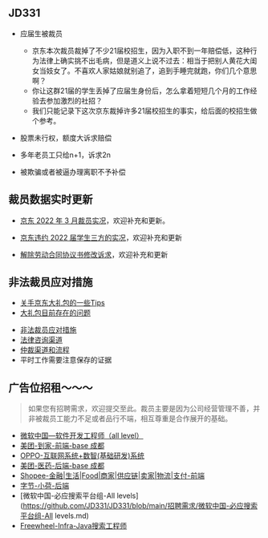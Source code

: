 ## JD331

+ 应届生被裁员

  + 京东本次裁员裁掉了不少21届校招生，因为入职不到一年赔偿低，这种行为法律上确实挑不出毛病，但是道义上说不过去：相当于把别人黄花大闺女当妓女了。不喜欢人家姑娘就别追了，追到手睡完就跑，你们几个意思啊？
  + 你让这群21届的学生丢掉了应届生身份后，怎么拿着短短几个月的工作经验去参加激烈的社招？
  + 我们只能记录下这次京东裁掉许多21届校招生的事实，给后面的校招生做个参考。

+ 股票未行权，额度大诉求赔偿

+ 多年老员工只给n+1，诉求2n

+ 被欺骗或者被逼办理离职不予补偿

  

## 裁员数据实时更新

- [京东 2022 年 3 月裁员实况](https://github.com/JD331/JD331/blob/main/%E4%BA%AC%E4%B8%9C2022%E5%B9%B43%E6%9C%88%E8%A3%81%E5%91%98%E5%AE%9E%E5%86%B5.md)，欢迎补充和更新。

- [京东违约 2022 届学生三方的实况](https://github.com/JD331/JD331/blob/main/%E4%BA%AC%E4%B8%9C%E8%BF%9D%E7%BA%A62022%E5%B1%8A%E6%A0%A1%E6%8B%9B%E7%94%9F%E4%B8%89%E6%96%B9%E7%9A%84%E5%AE%9E%E5%86%B5.md)，欢迎补充和更新

- [解除劳动合同协议书修改诉求](https://github.com/JD331/JD331/blob/main/%E3%80%8A%E8%A7%A3%E9%99%A4%E5%8A%B3%E5%8A%A8%E5%90%88%E5%90%8C%E5%8D%8F%E8%AE%AE%E4%B9%A6%E3%80%8B%E4%BF%AE%E6%94%B9%E8%AF%89%E6%B1%82.md)，欢迎补充和更新

## 非法裁员应对措施

+ [关手京东大礼包的一些Tips](https://github.com/JD331/JD331/blob/main/裁员应对/关手京东大礼包的一些Tips.md)
+ [大礼包目前存在的问题](https://github.com/JD331/JD331/blob/main/裁员应对/大礼包目前存在的问题.md)

- [非法裁员应对措施](https://github.com/JD331/JD331/blob/main/裁员应对/非法裁员应对措施.md)
- [法律咨询渠道](https://github.com/JD331/JD331/blob/main/裁员应对/法律咨询渠道.md)
- [仲裁渠道和流程](https://github.com/JD331/JD331/blob/main/裁员应对/仲裁渠道.md)
- 平时工作需要注意保存的证据

## 广告位招租～～～

> 如果您有招聘需求，欢迎提交至此。裁员主要是因为公司经营管理不善，并非被裁员工能力不足或者品行不端，相互尊重是合作展开的基础。

- [微软中国—软件开发工程师（all level）](https://github.com/JD331/JD331/blob/main/%E6%8B%9B%E8%81%98%E9%9C%80%E6%B1%82/%E5%BE%AE%E8%BD%AF%E4%B8%AD%E5%9B%BD%E2%80%94%E8%BD%AF%E4%BB%B6%E5%BC%80%E5%8F%91%E5%B7%A5%E7%A8%8B%E5%B8%88%EF%BC%88all%20level%EF%BC%89.md)
- [美团-到家-前端-base 成都](https://github.com/JD331/JD331/blob/main/招聘需求/美团【成都】-到家-前端.md)
- [OPPO-互联网系统+数智(基础研发)系统](<https://github.com/JD331/JD331/blob/main/招聘需求/OPPO-互联网系统%2B数智(基础研发)系统.md>)
- [美团-医药-后端-base 成都](https://github.com/JD331/JD331/blob/main/招聘需求/美团成都-医药-后端.md)
- [Shopee-金融|生活|Food|商家|供应链|卖家|物流|支付-前端](https://github.com/JD331/JD331/blob/main/招聘需求/Shopee-金融|生活|Food|商家|供应链|卖家|物流|支付-前端.md)
- [字节-小荷-后端](https://github.com/JD331/JD331/blob/main/招聘需求/字节-小荷-后端.md)
- [微软中国-必应搜索平台组-All levels](https://github.com/JD331/JD331/blob/main/招聘需求/微软中国-必应搜索平台组-All levels.md)
- [Freewheel-Infra-Java搜索工程师](https://github.com/JD331/JD331/blob/main/招聘需求/Freewheel-Infra-Java-LeadEng.md)



<!--
**JD331/JD331** is a ✨ _special_ ✨ repository because its `README.md` (this file) appears on your GitHub profile.

Here are some ideas to get you started:

- 🔭 I’m currently working on ...
- 🌱 I’m currently learning ...
- 👯 I’m looking to collaborate on ...
- 🤔 I’m looking for help with ...
- 💬 Ask me about ...
- 📫 How to reach me: ...
- 😄 Pronouns: ...
- ⚡ Fun fact: ...
  -->

